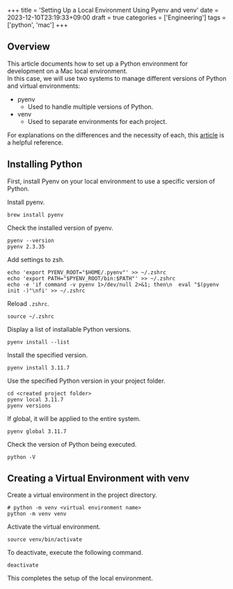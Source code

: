 +++
title = 'Setting Up a Local Environment Using Pyenv and venv'
date = 2023-12-10T23:19:33+09:00
draft = true
categories = ['Engineering']
tags = ['python', 'mac']
+++

## Overview
This article documents how to set up a Python environment for development on a Mac local environment.  
In this case, we will use two systems to manage different versions of Python and virtual environments:

* pyenv
  * Used to handle multiple versions of Python.
* venv
  * Used to separate environments for each project.

For explanations on the differences and the necessity of each, this [article](https://jimaru.blog/programming/python/venv_pyenv_choice/) is a helpful reference.

## Installing Python
First, install Pyenv on your local environment to use a specific version of Python.

Install pyenv.

```shell
brew install pyenv
```

Check the installed version of pyenv.

```shell
pyenv --version
pyenv 2.3.35
```

Add settings to zsh.

```shell
echo 'export PYENV_ROOT="$HOME/.pyenv"' >> ~/.zshrc    
echo 'export PATH="$PYENV_ROOT/bin:$PATH"' >> ~/.zshrc
echo -e 'if command -v pyenv 1>/dev/null 2>&1; then\n  eval "$(pyenv init -)"\nfi' >> ~/.zshrc
```

Reload `.zshrc`.

```shell
source ~/.zshrc
```

Display a list of installable Python versions.

```shell
pyenv install --list
```

Install the specified version.

```shell
pyenv install 3.11.7
```

Use the specified Python version in your project folder.

```shell
cd <created project folder>
pyenv local 3.11.7
pyenv versions
```
If global, it will be applied to the entire system.

```shell
pyenv global 3.11.7
```

Check the version of Python being executed.

```shell
python -V
```

## Creating a Virtual Environment with venv

Create a virtual environment in the project directory.

```shell
# python -m venv <virtual environment name>
python -m venv venv
```

Activate the virtual environment.

```shell
source venv/bin/activate
```

To deactivate, execute the following command.

```shell
deactivate
```

This completes the setup of the local environment.